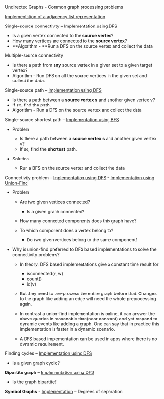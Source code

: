 Undirected Graphs - Common graph processing problems

[Implementation of
a](src/ds/graphs/Graph.java)[
adjacency list
representation](Algorithms,%204th%20Edition%20-%20Sedgewick,%20Wayne/Exercises/Graphs/src/Graph.java)

Single-source connectivity – [Implementation using
DFS](Algorithms,%204th%20Edition%20-%20Sedgewick,%20Wayne/Exercises/Graphs/src/SearchDFS.java)

- Is a given vertex connected to the **source vertex**?
- How many vertices are connected to the **source vertex**?
- **Algorithm - **Run a DFS on the source vertex and collect the data

Multiple-source connectivity

- Is there a path from **any** source vertex in a given set to a given
  target vertex?
- Algorithm - Run DFS on all the source vertices in the given set and
  collect the data.

Single-source path – [Implementation using
DFS](Algorithms,%204th%20Edition%20-%20Sedgewick,%20Wayne/Exercises/Graphs/src/PathsDFS.java)

- Is there a path between a **source vertex s** and another given vertex
  v?
- If so, find the path.
- Algorithm - Run a DFS on the source vertex and collect the data

Single-source shortest path – [Implementation using
BFS](Algorithms,%204th%20Edition%20-%20Sedgewick,%20Wayne/Exercises/Graphs/src/PathsBFS.java)

- Problem

  - Is there a path between a **source vertex s** and another given
    vertex v?
  - If so, find the **shortest** path.

- Solution

  - Run a BFS on the source vertex and collect the data

Connectivity problem -
[Implementatio](Algorithms,%204th%20Edition%20-%20Sedgewick,%20Wayne/Exercises/Graphs/src/ConnectedComponentsDFS.java)[n
using
DFS](Algorithms,%204th%20Edition%20-%20Sedgewick,%20Wayne/Exercises/Graphs/src/ConnectedComponentsDFS.java)
– [Implementation using
Union-Find](Algorithms,%204th%20Edition%20-%20Sedgewick,%20Wayne/Exercises/Graphs/src/UnionFind.java)

- Problem

  - Are two given vertices connected?

    - Is a given graph connected?

  - How many connected components does this graph have?

  - To which component does a vertex belong to?

    - Do two given vertices belong to the same component?

- Why is union-find preferred to DFS based implementations to solve the
  connectivity problems?

  - In theory, DFS based implementations give a constant time result for

    - isconnected(v, w)
    - count()
    - id(v)

  - But they need to pre-process the entire graph before that. Changes
    to the graph like adding an edge will need the whole preprocessing
    again.

  - In contrast a union-find implementation is online, it can answer the
    above queries in reasonable time(near constant) and yet respond to
    dynamic events like adding a graph. One can say that in practice
    this implementation is faster in a dynamic scenario.

  - A DFS based implementation can be used in apps where there is no
    dynamic requirement.

Finding cycles – [Implementation using
DFS](Algorithms,%204th%20Edition%20-%20Sedgewick,%20Wayne/Exercises/Graphs/src/CycleDFS.java)

- Is a given graph cyclic?

**Bipartite graph** – [Implementation using
DFS](Algorithms,%204th%20Edition%20-%20Sedgewick,%20Wayne/Exercises/Graphs/src/BipartiteDFS.java)

- Is the graph bipartite?

**Symbol Graphs** -
[Implementation](Algorithms,%204th%20Edition%20-%20Sedgewick,%20Wayne/Exercises/Graphs/src/StringGraph.java)
– Degrees of separation
